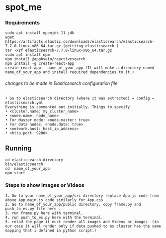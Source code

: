 # spot_me
### Requirements
    sudo apt install openjdk-11-jdk 
    wget https://artifacts.elastic.co/downloads/elasticsearch/elasticsearch-7.7.0-linux-x86_64.tar.gz (gettting elasticsearch )
    tar -xzf elasticsearch-7.7.0-linux-x86_64.tar.gz 
    sudo apt install npm 
    npm install @appbseio/reactivesearch 
    npm install -g create-react-app 
    create-react-app   name_of_your_app (It will make a directory named name_of_your_app and install required dependencies to it.)
    

###### changes to be made in Elasticsearch configuration file 
    • Go to elasticsearch directory (where it was extracted) → config → elasticsearch.yml
    Everything is commented out initially. Things to specify
    • <cluster.name: my_cluster_name>
    • <node.name: node_name>
    • For Master node: <node.master: true>
    • For Data nodes: <node.data: true>
    • <network.host: host_ip_address>
    • <http.port: 9200>
    
## Running
    cd elasticsearch_directory
    bin/elasticsearch 
    cd  name_of_your_app 
    npm start

### Steps to show images or Videos 
    1. Go to your name_of_your_app/src directory replace App.js code from above App_main.js code similarly for App.css .
    2. Go to name_of_your_app/public directory, copy frame.py and push_to_es.py file here .
    3. run frame.py here with terminal.
    4. run push_to_es.py here with the terminal.
    5. relod the page it must render all images and Videos or images .(in our case it will render only if data pushed to es cluster has the same mapping that i defined in python script.)

